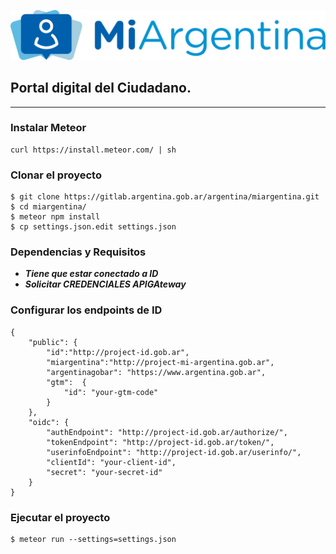 ![Mi Argentina](/public/img/logos/miargentina.svg)

## Portal digital del Ciudadano.
***

### Instalar Meteor
```
curl https://install.meteor.com/ | sh
```

### Clonar el proyecto

```
$ git clone https://gitlab.argentina.gob.ar/argentina/miargentina.git
$ cd miargentina/
$ meteor npm install
$ cp settings.json.edit settings.json
```

### Dependencias y Requisitos

- ***Tiene que estar conectado a ID***
- ***Solicitar CREDENCIALES APIGAteway***

### Configurar los endpoints de ID

```
{
    "public": {
        "id":"http://project-id.gob.ar",
        "miargentina":"http://project-mi-argentina.gob.ar",
        "argentinagobar": "https://www.argentina.gob.ar",
        "gtm":  {
            "id": "your-gtm-code"
        }
    },
    "oidc": {
        "authEndpoint": "http://project-id.gob.ar/authorize/",
        "tokenEndpoint": "http://project-id.gob.ar/token/",
        "userinfoEndpoint": "http://project-id.gob.ar/userinfo/",
        "clientId": "your-client-id",
        "secret": "your-secret-id"
    }
}
```

### Ejecutar el proyecto

```
$ meteor run --settings=settings.json
```
